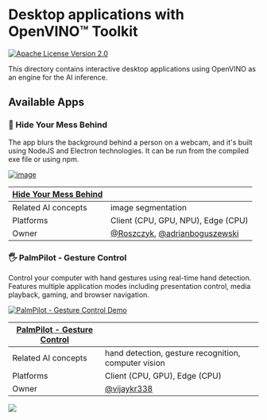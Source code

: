 # Desktop applications with OpenVINO™ Toolkit

[![Apache License Version 2.0](https://img.shields.io/badge/license-Apache_2.0-green.svg)](https://github.com/openvinotoolkit/openvino_build_deploy/blob/master/LICENSE.txt)

This directory contains interactive desktop applications using OpenVINO as an engine for the AI inference. 

## Available Apps

### 🔮 Hide Your Mess Behind

The app blurs the background behind a person on a webcam, and it's built using NodeJS and Electron technologies. It can be run from the compiled exe file or using npm.

[![image](https://github.com/user-attachments/assets/e6925e6b-0d81-41da-b9b0-c4f21f173681)](hide_your_mess_behind)

| [Hide Your Mess Behind](hide_your_mess_behind) |                                                                                       |
|--------------------------------------|------------------------------------------------------------------------------------------------------|
| Related AI concepts                  | image segmentation                                                                                   |
| Platforms                            | Client (CPU, GPU, NPU), Edge (CPU)                                                                   |
| Owner                                | [@Roszczyk](https://github.com/Roszczyk), [@adrianboguszewski](https://github.com/adrianboguszewski) |

### 🖐️ PalmPilot - Gesture Control

Control your computer with hand gestures using real-time hand detection. Features multiple application modes including presentation control, media playback, gaming, and browser navigation.

[![PalmPilot - Gesture Control Demo](https://img.youtube.com/vi/U29NRoX4sjk/0.jpg)](https://www.youtube.com/watch?v=U29NRoX4sjk)

| [PalmPilot - Gesture Control](gesture_control_demo) |                                                                                       |
|--------------------------------------|------------------------------------------------------------------------------------------------------|
| Related AI concepts                  | hand detection, gesture recognition, computer vision                                                 |
| Platforms                            | Client (CPU, GPU), Edge (CPU)                                                                       |
| Owner                                | [@vijaykr338](https://github.com/vijaykr338)                                                        |

[//]: # (telemetry pixel)
<img referrerpolicy="no-referrer-when-downgrade" src="https://static.scarf.sh/a.png?x-pxid=7003a37c-568d-40a5-9718-0d021d8589ca&project=apps&file=README.md" />
